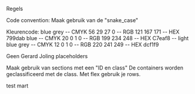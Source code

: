 Regels

Code convention: Maak gebruik van de "snake_case"

Kleurencode: 
            blue grey -- CMYK 56 29 27 0 -- RGB 121 167 171 -- HEX 799dab
            blue -- CMYK 20 0 1 0 -- RGB 199 234 248 -- HEX C7eaf8 -- 
            light blue grey -- CMYK 12 0 1 0 -- RGB 220 241 249 -- HEX dcf1f9

Geen Gerard Joling placeholders

Maak gebruik van sections met een "ID en class"
De containers worden geclassificeerd met de class. 
Met flex gebruik je rows.

test mart